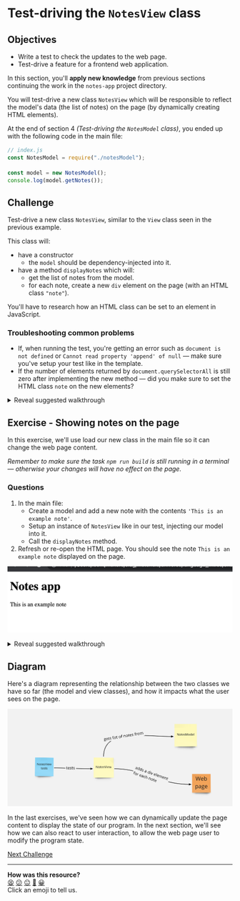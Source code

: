# Test-driving the `NotesView` class

## Objectives

 * Write a test to check the updates to the web page.
 * Test-drive a feature for a frontend web application.

In this section, you'll **apply new knowledge** from previous sections continuing the work
in the `notes-app` project directory.

You will test-drive a new class `NotesView` which will be responsible to reflect the
model's data (the list of notes) on the page (by dynamically creating HTML elements).

At the end of section 4 *(Test-driving the `NotesModel` class)*, you ended up with the
following code in the main file:

```js
// index.js
const NotesModel = require("./notesModel");

const model = new NotesModel();
console.log(model.getNotes());
```

## Challenge

Test-drive a new class `NotesView`, similar to the `View` class seen in the previous
example.

This class will:
  * have a constructor
      * the `model` should be dependency-injected into it.
  * have a method `displayNotes` which will:
      * get the list of notes from the model.
      * for each note, create a new `div` element on the page (with an HTML class
        `"note"`). 

You'll have to research how an HTML class can be set to an element in JavaScript.

### Troubleshooting common problems

* If, when running the test, you're getting an error such as `document is not defined` or
  `Cannot read property 'append' of null` — make sure you've setup your test like in
  the template.
* If the number of elements returned by `document.querySelectorAll` is still zero after
  implementing the new method — did you make sure to set the HTML class `note` on the new
  elements?

<details>
  <summary>Reveal suggested walkthrough</summary>

  ```js
  // notesView.test.js

  /**
   * @jest-environment jsdom
   */

  const fs = require('fs');

  const NotesModel = require('./notesModel');
  const NotesView = require('./notesView'); 

  describe('Notes view', () => {
    it('displays two notes', () => {
      document.body.innerHTML = fs.readFileSync('./index.html');

      // 1. Setting up model and view
      const model = new NotesModel();
      const view = new NotesView(model);
      model.addNote('A first note');
      model.addNote('Another one');
      
      // 2. Display the notes on the page
      view.displayNotes();

      // 3. There should now be 2 div.note on the page
      expect(document.querySelectorAll('div.note').length).toEqual(2);
    });
  });
  ```

  ```js
  // notesView.js

  class NotesView {
    constructor(model) {
      this.model = model;
      this.mainContainerEl = document.querySelector('#main-container');
    }
    
    displayNotes() {
      const notes = this.model.getNotes()

      // For each note, create and append a new element on the main container
      notes.forEach(note => {
        const noteEl = document.createElement('div');
        noteEl.textContent = note;
        noteEl.className = 'note';
        this.mainContainerEl.append(noteEl);
      })
    }
  }

  module.exports = NotesView;
  ```
</details>

## Exercise - Showing notes on the page

In this exercise, we'll use load our new class in the main file so it can change the web
page content.

*Remember to make sure the task `npm run build` is still running in a terminal — otherwise
your changes will have no effect on the page.*

### Questions

1. In the main file:
    * Create a model and add a new note with the contents `'This is an example note'`.
    * Setup an instance of `NotesView` like in our test, injecting our model into it.
    * Call the `displayNotes` method.
2. Refresh or re-open the HTML page. You should see the note `This is an example note`
   displayed on the page.

![The note is displayed on the page](./resources/display-notes-1.png)

<details>
  <summary>Reveal suggested walkthrough</summary>

  ```js
  // index.js
  const NotesModel = require("./notesModel");
  const NotesView = require("./notesView");

  // 1. Setup the model with one note
  const model = new NotesModel();
  model.addNote('This is an example note');

  // 2. Setup the view
  const view = new NotesView(model);

  // 3. Make the view display notes
  view.displayNotes();
  ```
</details>

## Diagram

Here's a diagram representing the relationship between the two classes we have so far (the
model and view classes), and how it impacts what the user sees on the page.

![](./resources/diagram-adding-new-note-1.png)

In the last exercises, we've seen how we can dynamically update the page content to
display the state of our program. In the next section, we'll see how we can also react to
user interaction, to allow the web page user to modify the program state.


[Next Challenge](08_user_interaction.md)

<!-- BEGIN GENERATED SECTION DO NOT EDIT -->

---

**How was this resource?**  
[😫](https://airtable.com/shrUJ3t7KLMqVRFKR?prefill_Repository=makersacademy%2Fjavascript-web-applications&prefill_File=contents%2F07_adding_new_note.md&prefill_Sentiment=😫) [😕](https://airtable.com/shrUJ3t7KLMqVRFKR?prefill_Repository=makersacademy%2Fjavascript-web-applications&prefill_File=contents%2F07_adding_new_note.md&prefill_Sentiment=😕) [😐](https://airtable.com/shrUJ3t7KLMqVRFKR?prefill_Repository=makersacademy%2Fjavascript-web-applications&prefill_File=contents%2F07_adding_new_note.md&prefill_Sentiment=😐) [🙂](https://airtable.com/shrUJ3t7KLMqVRFKR?prefill_Repository=makersacademy%2Fjavascript-web-applications&prefill_File=contents%2F07_adding_new_note.md&prefill_Sentiment=🙂) [😀](https://airtable.com/shrUJ3t7KLMqVRFKR?prefill_Repository=makersacademy%2Fjavascript-web-applications&prefill_File=contents%2F07_adding_new_note.md&prefill_Sentiment=😀)  
Click an emoji to tell us.

<!-- END GENERATED SECTION DO NOT EDIT -->

